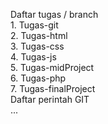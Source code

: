 Daftar tugas / branch  
      1. Tugas-git  
    2. Tugas-html  
    3. Tugas-css  
    4. Tugas-js  
    5. Tugas-midProject  
    6. Tugas-php  
    7. Tugas-finalProject  
Daftar perintah GIT  
...
